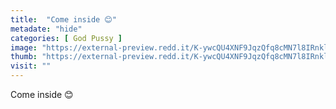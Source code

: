 ```yaml
---
title:  "Come inside 😊"
metadate: "hide"
categories: [ God Pussy ]
image: "https://external-preview.redd.it/K-ywcQU4XNF9JqzQfq8cMN7l8IRnklV9sO2mitQ3faM.jpg?auto=webp&s=e28b5f9b2c0f7fa1ba4ef7ce8406cc92dabe9b13"
thumb: "https://external-preview.redd.it/K-ywcQU4XNF9JqzQfq8cMN7l8IRnklV9sO2mitQ3faM.jpg?width=1080&crop=smart&auto=webp&s=e572d7174c284e9e30d00a8f1a16b09e73096d3a"
visit: ""
---
```

Come inside 😊
